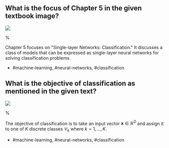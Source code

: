 ## What is the focus of Chapter 5 in the given textbook image? 

![](https://cdn.mathpix.com/cropped/2024_05_26_bf6b853468e691ca09c4g-1.jpg?height=1250&width=1248&top_left_y=215&top_left_x=409)

%

Chapter 5 focuses on "Single-layer Networks: Classification." It discusses a class of models that can be expressed as single-layer neural networks for solving classification problems.

- #machine-learning, #neural-networks, #classification 

## What is the objective of classification as mentioned in the given text?

![](https://cdn.mathpix.com/cropped/2024_05_26_bf6b853468e691ca09c4g-1.jpg?height=1250&width=1248&top_left_y=215&top_left_x=409)

%

The objective of classification is to take an input vector $\mathbf{x} \in \mathbb{R}^{D}$ and assign it to one of $K$ discrete classes $\mathcal{C}_{k}$ where $k=1, \ldots, K$.

- #machine-learning, #neural-networks, #classification
